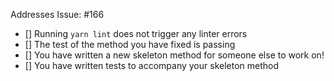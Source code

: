 <!-- Make sure to replace this with the related Issue so we can keep track of everything! I.E. Addresses Issue: #187 -->
Addresses Issue: #166

<!-- Make sure these boxes are checked before submitting this pull request! Thank you!! -->
<!-- To check the boxes, simply replace "[]" with "[x] -->

- [] Running `yarn lint` does not trigger any linter errors
- [] The test of the method you have fixed is passing
- [] You have written a new skeleton method for someone else to work on!
- [] You have written tests to accompany your skeleton method
